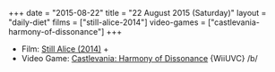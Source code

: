+++
date = "2015-08-22"
title = "22 August 2015 (Saturday)"
layout = "daily-diet"
films = ["still-alice-2014"]
video-games = ["castlevania-harmony-of-dissonance"]
+++

<ul>
<li class="entry Film">Film: <a href="/films/still-alice-2014">Still Alice (2014)</a> +</li>
<li class="entry Video Game">Video Game: <a href="/video-games/castlevania-harmony-of-dissonance">Castlevania: Harmony of Dissonance</a> {WiiUVC} /b/</li>
</ul>